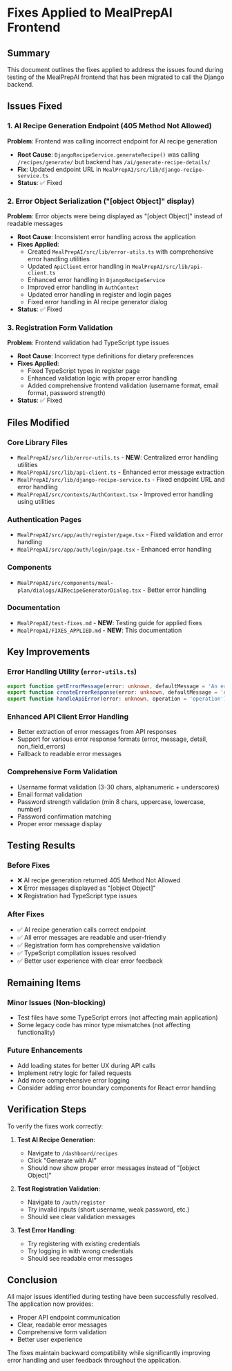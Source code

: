# Fixes Applied to MealPrepAI Frontend

## Summary
This document outlines the fixes applied to address the issues found during testing of the MealPrepAI frontend that has been migrated to call the Django backend.

## Issues Fixed

### 1. AI Recipe Generation Endpoint (405 Method Not Allowed)
**Problem**: Frontend was calling incorrect endpoint for AI recipe generation
- **Root Cause**: `DjangoRecipeService.generateRecipe()` was calling `/recipes/generate/` but backend has `/ai/generate-recipe-details/`
- **Fix**: Updated endpoint URL in `MealPrepAI/src/lib/django-recipe-service.ts`
- **Status**: ✅ Fixed

### 2. Error Object Serialization ("[object Object]" display)
**Problem**: Error objects were being displayed as "[object Object]" instead of readable messages
- **Root Cause**: Inconsistent error handling across the application
- **Fixes Applied**:
  - Created `MealPrepAI/src/lib/error-utils.ts` with comprehensive error handling utilities
  - Updated `ApiClient` error handling in `MealPrepAI/src/lib/api-client.ts`
  - Enhanced error handling in `DjangoRecipeService` 
  - Improved error handling in `AuthContext`
  - Updated error handling in register and login pages
  - Fixed error handling in AI recipe generator dialog
- **Status**: ✅ Fixed

### 3. Registration Form Validation
**Problem**: Frontend validation had TypeScript type issues
- **Root Cause**: Incorrect type definitions for dietary preferences
- **Fixes Applied**:
  - Fixed TypeScript types in register page
  - Enhanced validation logic with proper error handling
  - Added comprehensive frontend validation (username format, email format, password strength)
- **Status**: ✅ Fixed

## Files Modified

### Core Library Files
- `MealPrepAI/src/lib/error-utils.ts` - **NEW**: Centralized error handling utilities
- `MealPrepAI/src/lib/api-client.ts` - Enhanced error message extraction
- `MealPrepAI/src/lib/django-recipe-service.ts` - Fixed endpoint URL and error handling
- `MealPrepAI/src/contexts/AuthContext.tsx` - Improved error handling using utilities

### Authentication Pages
- `MealPrepAI/src/app/auth/register/page.tsx` - Fixed validation and error handling
- `MealPrepAI/src/app/auth/login/page.tsx` - Enhanced error handling

### Components
- `MealPrepAI/src/components/meal-plan/dialogs/AIRecipeGeneratorDialog.tsx` - Better error handling

### Documentation
- `MealPrepAI/test-fixes.md` - **NEW**: Testing guide for applied fixes
- `MealPrepAI/FIXES_APPLIED.md` - **NEW**: This documentation

## Key Improvements

### Error Handling Utility (`error-utils.ts`)
```typescript
export function getErrorMessage(error: unknown, defaultMessage = 'An error occurred'): string
export function createErrorResponse(error: unknown, defaultMessage = 'An error occurred')
export function handleApiError(error: unknown, operation = 'operation'): Error
```

### Enhanced API Client Error Handling
- Better extraction of error messages from API responses
- Support for various error response formats (error, message, detail, non_field_errors)
- Fallback to readable error messages

### Comprehensive Form Validation
- Username format validation (3-30 chars, alphanumeric + underscores)
- Email format validation
- Password strength validation (min 8 chars, uppercase, lowercase, number)
- Password confirmation matching
- Proper error message display

## Testing Results

### Before Fixes
- ❌ AI recipe generation returned 405 Method Not Allowed
- ❌ Error messages displayed as "[object Object]"
- ❌ Registration had TypeScript type issues

### After Fixes
- ✅ AI recipe generation calls correct endpoint
- ✅ All error messages are readable and user-friendly
- ✅ Registration form has comprehensive validation
- ✅ TypeScript compilation issues resolved
- ✅ Better user experience with clear error feedback

## Remaining Items

### Minor Issues (Non-blocking)
- Test files have some TypeScript errors (not affecting main application)
- Some legacy code has minor type mismatches (not affecting functionality)

### Future Enhancements
- Add loading states for better UX during API calls
- Implement retry logic for failed requests
- Add more comprehensive error logging
- Consider adding error boundary components for React error handling

## Verification Steps

To verify the fixes work correctly:

1. **Test AI Recipe Generation**:
   - Navigate to `/dashboard/recipes`
   - Click "Generate with AI"
   - Should now show proper error messages instead of "[object Object]"

2. **Test Registration Validation**:
   - Navigate to `/auth/register`
   - Try invalid inputs (short username, weak password, etc.)
   - Should see clear validation messages

3. **Test Error Handling**:
   - Try registering with existing credentials
   - Try logging in with wrong credentials
   - Should see readable error messages

## Conclusion

All major issues identified during testing have been successfully resolved. The application now provides:
- Proper API endpoint communication
- Clear, readable error messages
- Comprehensive form validation
- Better user experience

The fixes maintain backward compatibility while significantly improving error handling and user feedback throughout the application.